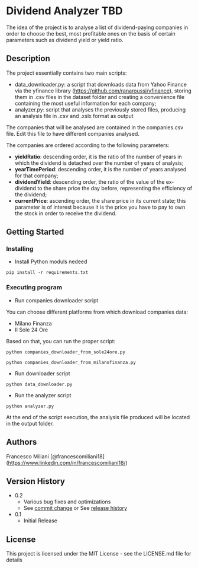 # Dividend Analyzer TBD

The idea of the project is to analyse a list of dividend-paying companies in order to choose the best, most profitable ones on the basis of certain parameters such as dividend yield or yield ratio.
## Description

The project essentially contains two main scripts:
- data_downloader.py: a script that downloads data from Yahoo Finance via the yfinance library (https://github.com/ranaroussi/yfinance), storing them in .csv files in the dataset folder and creating a convenience file containing the most useful information for each company;
- analyzer.py: script that analyses the previously stored files, producing an analysis file in .csv and .xslx format as output

The companies that will be analysed are contained in the companies.csv file. Edit this file to have different companies analysed.

The companies are ordered according to the following parameters:
- **yieldRatio**: descending order, it is the ratio of the number of years in which the dividend is detached over the number of years of analysis; 
- **yearTimePeriod**: descending order, it is the number of years analysed for that company;
- **dividendYield**: descending order, the ratio of the value of the ex-dividend to the share price the day before, representing the efficiency of the dividend;
- **currentPrice**: ascending order, the share price in its current state; this parameter is of interest because it is the price you have to pay to own the stock in order to receive the dividend.

## Getting Started

### Installing

* Install Python moduls nedeed

```
pip install -r requirements.txt
```

### Executing program

* Run companies downloader script

You can choose different platforms from which download companies data:
- Milano Finanza
- Il Sole 24 Ore

 Based on that, you can run the proper script:
```
python companies_downloader_from_sole24ore.py
```
```
python companies_downloader_from_milanofinanza.py
```
* Run downloader script
 
```
python data_downloader.py
```
* Run the analyzer script
 
```
python analyzer.py
```

At the end of the script execution, the analysis file produced will be located in the output folder.

## Authors

Francesco Miliani
[@francescomiliani18] (https://www.linkedin.com/in/francescomiliani18/)

## Version History

* 0.2
    * Various bug fixes and optimizations
    * See [commit change]() or See [release history]()
* 0.1
    * Initial Release

## License

This project is licensed under the MIT License - see the LICENSE.md file for details
